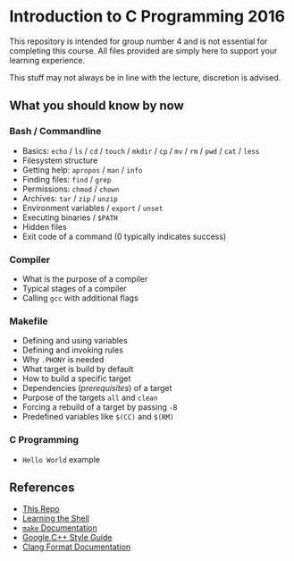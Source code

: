 # Introduction to C Programming 2016

This repository is intended for group number 4 and is not essential for
completing this course. All files provided are simply here to support your
learning experience.

This stuff may not always be in line with the lecture, discretion is advised.

## What you should know by now

### Bash / Commandline

- Basics: `echo` / `ls` / `cd` / `touch` / `mkdir` / `cp` / `mv` / `rm` / `pwd`
  / `cat` / `less`
- Filesystem structure
- Getting help: `apropos` / `man` / `info`
- Finding files: `find` / `grep`
- Permissions: `chmod` / `chown`
- Archives: `tar` / `zip` / `unzip`
- Environment variables / `export` / `unset`
- Executing binaries / `$PATH`
- Hidden files
- Exit code of a command (0 typically indicates success)

### Compiler

- What is the purpose of a compiler
- Typical stages of a compiler
- Calling `gcc` with additional flags

### Makefile

- Defining and using variables
- Defining and invoking rules
- Why `.PHONY` is needed
- What target is build by default
- How to build a specific target
- Dependencies (*prerequisites*) of a target
- Purpose of the targets `all` and `clean`
- Forcing a rebuild of a target by passing `-B`
- Predefined variables like `$(CC)` and `$(RM)`

### C Programming

- `Hello World` example

## References

- [This Repo](https://git.io/viBjr)
- [Learning the Shell](http://linuxcommand.org/lc3_learning_the_shell.php)
- [`make` Documentation](https://www.gnu.org/software/make/manual/html_node/index.html)
- [Google C++ Style Guide](https://google.github.io/styleguide/cppguide.html)
- [Clang Format Documentation](http://clang.llvm.org/docs/ClangFormat.html)
